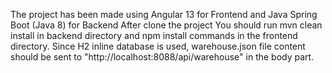 The project has been made using Angular 13 for Frontend and Java Spring Boot (Java 8) for Backend
After clone the project 
You should run
mvn clean install in backend directory and
npm install commands in the frontend directory.
Since H2 inline database is used, warehouse.json file content should be sent to "http://localhost:8088/api/warehouse" in the body part.
